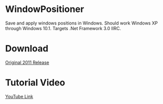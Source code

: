 # WindowPositioner
Save and apply windows positions in Windows.  Should work Windows XP through Windows 10.1.  Targets .Net Framework 3.0 IIRC.

# Download
[Original 2011 Release](https://github.com/rhemz/WindowPositioner/raw/master/WindowPositioner_release.zip)

# Tutorial Video
[YouTube Link](https://www.youtube.com/watch?v=KqR3o5aMAf0)
